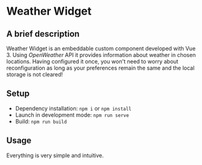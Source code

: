 # Weather Widget

## A brief description
Weather Widget is an embeddable custom component developed with Vue 3.
Using _OpenWeather_ API it provides information about weather in chosen locations.
Having configured it once, you won't need to worry about reconfiguration as long as your preferences remain the same and the local storage is not cleared!

## Setup
- Dependency installation: `npm i` or `npm install`
- Launch in development mode: `npm run serve`
- Build: `npm run build`

## Usage
Everything is very simple and intuitive.
